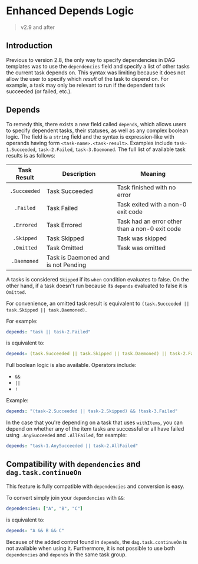 # Enhanced Depends Logic

> v2.9 and after

## Introduction

Previous to version 2.8, the only way to specify dependencies in DAG templates was to use the `dependencies` field and
specify a list of other tasks the current task depends on. This syntax was limiting because it does not allow the user to
specify which _result_ of the task to depend on. For example, a task may only be relevant to run if the dependent task
succeeded (or failed, etc.).

## Depends

To remedy this, there exists a new field called `depends`, which allows users to specify dependent tasks, their statuses,
as well as any complex boolean logic. The field is a `string` field and the syntax is expression-like with operands having
form `<task-name>.<task-result>`. Examples include `task-1.Succeeded`, `task-2.Failed`, `task-3.Daemoned`. The full list of
available task results is as follows:

|  Task Result | Description    | Meaning |
|:------------:|----------------|---------|
| `.Succeeded` | Task Succeeded | Task finished with no error |
| `.Failed` | Task Failed | Task exited with a non-0 exit code |
| `.Errored` | Task Errored | Task had an error other than a non-0 exit code |
| `.Skipped` | Task Skipped | Task was skipped |
| `.Omitted` | Task Omitted | Task was omitted |
| `.Daemoned` | Task is Daemoned and is not Pending | |

A tasks is considered `Skipped` if its `when` condition evaluates to false. On the other hand, if a task doesn't run
because its `depends` evaluated to false it is `Omitted`.

For convenience, an omitted task result is equivalent to `(task.Succeeded || task.Skipped || task.Daemoned)`.

For example:

```yaml
depends: "task || task-2.Failed"
```

is equivalent to:

```yaml
depends: (task.Succeeded || task.Skipped || task.Daemoned) || task-2.Failed
```

Full boolean logic is also available. Operators include:

* `&&`
* `||`
* `!`

 Example:

```yaml
depends: "(task-2.Succeeded || task-2.Skipped) && !task-3.Failed"
```

In the case that you're depending on a task that uses `withItems`, you can depend on
whether any of the item tasks are successful or all have failed using `.AnySucceeded` and `.AllFailed`, for example:

```yaml
depends: "task-1.AnySucceeded || task-2.AllFailed"
```

## Compatibility with `dependencies` and `dag.task.continueOn`

This feature is fully compatible with `dependencies` and conversion is easy.

To convert simply join your `dependencies` with `&&`:

```yaml
dependencies: ["A", "B", "C"]
```

is equivalent to:

```yaml
depends: "A && B && C"
```

Because of the added control found in `depends`, the `dag.task.continueOn` is not available when using it. Furthermore,
it is not possible to use both `dependencies` and `depends` in the same task group.
